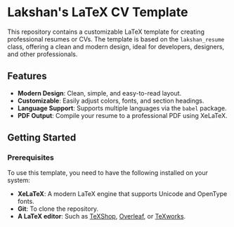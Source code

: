 # Lakshan's LaTeX CV Template

This repository contains a customizable LaTeX template for creating professional resumes or CVs. The template is based on the `lakshan_resume` class, offering a clean and modern design, ideal for developers, designers, and other professionals.

## Features

- **Modern Design**: Clean, simple, and easy-to-read layout.
- **Customizable**: Easily adjust colors, fonts, and section headings.
- **Language Support**: Supports multiple languages via the `babel` package.
- **PDF Output**: Compile your resume to a professional PDF using XeLaTeX.

## Getting Started

### Prerequisites

To use this template, you need to have the following installed on your system:

- **XeLaTeX**: A modern LaTeX engine that supports Unicode and OpenType fonts.
- **Git**: To clone the repository.
- **A LaTeX editor**: Such as [TeXShop](http://pages.uoregon.edu/koch/texshop/), [Overleaf](https://www.overleaf.com/), or [TeXworks](https://www.tug.org/texworks/).


